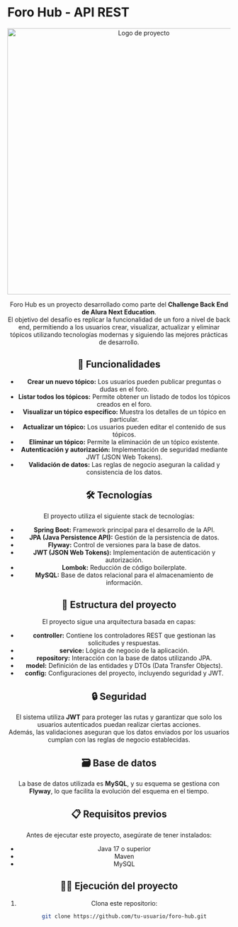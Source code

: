 # Foro Hub - API REST

<div align="center">
    <img src="https://github.com/user-attachments/assets/f2922649-1a60-4c6a-8b5c-ac0a00ff4c97" alt="Logo de proyecto" width="600">

Foro Hub es un proyecto desarrollado como parte del **Challenge Back End de Alura Next Education**.  
El objetivo del desafío es replicar la funcionalidad de un foro a nivel de back end, permitiendo a los usuarios crear, visualizar, actualizar y eliminar tópicos utilizando tecnologías modernas y siguiendo las mejores prácticas de desarrollo.

## 🚀 Funcionalidades

- **Crear un nuevo tópico:** Los usuarios pueden publicar preguntas o dudas en el foro.
- **Listar todos los tópicos:** Permite obtener un listado de todos los tópicos creados en el foro.
- **Visualizar un tópico específico:** Muestra los detalles de un tópico en particular.
- **Actualizar un tópico:** Los usuarios pueden editar el contenido de sus tópicos.
- **Eliminar un tópico:** Permite la eliminación de un tópico existente.
- **Autenticación y autorización:** Implementación de seguridad mediante JWT (JSON Web Tokens).
- **Validación de datos:** Las reglas de negocio aseguran la calidad y consistencia de los datos.

## 🛠️ Tecnologías

El proyecto utiliza el siguiente stack de tecnologías:

- **Spring Boot:** Framework principal para el desarrollo de la API.
- **JPA (Java Persistence API):** Gestión de la persistencia de datos.
- **Flyway:** Control de versiones para la base de datos.
- **JWT (JSON Web Tokens):** Implementación de autenticación y autorización.
- **Lombok:** Reducción de código boilerplate.
- **MySQL:** Base de datos relacional para el almacenamiento de información.

## 📂 Estructura del proyecto

El proyecto sigue una arquitectura basada en capas:

- **controller:** Contiene los controladores REST que gestionan las solicitudes y respuestas.
- **service:** Lógica de negocio de la aplicación.
- **repository:** Interacción con la base de datos utilizando JPA.
- **model:** Definición de las entidades y DTOs (Data Transfer Objects).
- **config:** Configuraciones del proyecto, incluyendo seguridad y JWT.

## 🔒 Seguridad

El sistema utiliza **JWT** para proteger las rutas y garantizar que solo los usuarios autenticados puedan realizar ciertas acciones.  
Además, las validaciones aseguran que los datos enviados por los usuarios cumplan con las reglas de negocio establecidas.

## 🗃️ Base de datos

La base de datos utilizada es **MySQL**, y su esquema se gestiona con **Flyway**, lo que facilita la evolución del esquema en el tiempo.

## 📋 Requisitos previos

Antes de ejecutar este proyecto, asegúrate de tener instalados:

- Java 17 o superior
- Maven
- MySQL

## 🏃‍♂️ Ejecución del proyecto

1. Clona este repositorio:
   ```bash
   git clone https://github.com/tu-usuario/foro-hub.git
